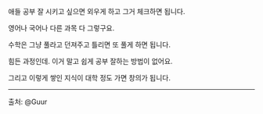 애들 공부 잘 시키고 싶으면 외우게 하고 그거 체크하면 됩니다.

영어나 국어나 다른 과목 다 그렇구요.

수학은 그냥 풀라고 던져주고 틀리면 또 풀게 하면 됩니다.

힘든 과정인데. 이거 말고 쉽게 공부 잘하는 방법이 없어요.

그리고 이렇게 쌓인 지식이 대학 정도 가면 창의가 됩니다.

---
출처: @Guur

